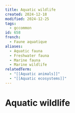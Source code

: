 ```yaml
---
title: Aquatic wildlife
created: 2024-12-18
modified: 2024-12-25
tags:
  - gccommon
id: 658
french:
  - Faune aquatique
aliases:
  - Aquatic fauna
  - Freshwater fauna
  - Marine fauna
  - Marine wildlife
relatedTerm:
  - "[[Aquatic animals]]"
  - "[[Aquatic ecosystems]]"
---
```

# Aquatic wildlife
